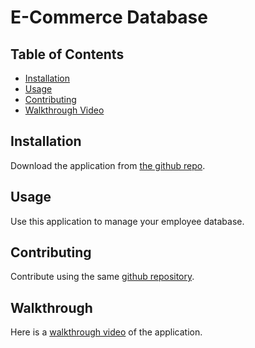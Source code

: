 # E-Commerce Database 

## Table of Contents

- [Installation](#installation)
- [Usage](#usage)
- [Contributing](#contributing)
- [Walkthrough Video](#walkthrough)

## Installation

Download the application from [the github repo](https://github.com/bpkaufman4/employee-database).

## Usage

Use this application to manage your employee database. 

## Contributing

Contribute using the same [github repository](https://github.com/bpkaufman4/employee-database).

## Walkthrough
Here is a [walkthrough video](https://youtu.be/1Y1e-GGY4Jw) of the application.

